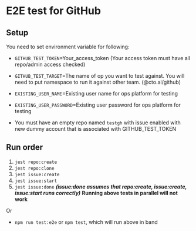 # E2E test for GitHub

## Setup

You need to set environment variable for following:
- `GITHUB_TEST_TOKEN`=Your_access_token (Your access token must have all repo/admin access checked)
- `GITHUB_TEST_TARGET`=The name of op you want to test against. You will need to put namespace to run it against other team. (@cto.ai/github)
- `EXISTING_USER_NAME`=Existing user name for ops platform for testing
- `EXISTING_USER_PASSWORD`=Existing user password for ops platform for testing

- You must have an empty repo named `testgh` with issue enabled with new dummy account that is associated with GITHUB_TEST_TOKEN

## Run order

1. `jest repo:create`
2. `jest repo:clone`
3. `jest issue:create`
4. `jest issue:start`
5. `jest issue:done` ***(issue:done assumes that repo:create, issue:create, issue:start runs correctly)***
**Running above tests in parallel will not work**

Or

- `npm run test:e2e` or `npm test`, which will run above in band
